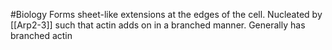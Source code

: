#Biology 
Forms sheet-like extensions at the edges of the cell. Nucleated by [[Arp2-3]] such that actin adds on in a branched manner. Generally has branched actin